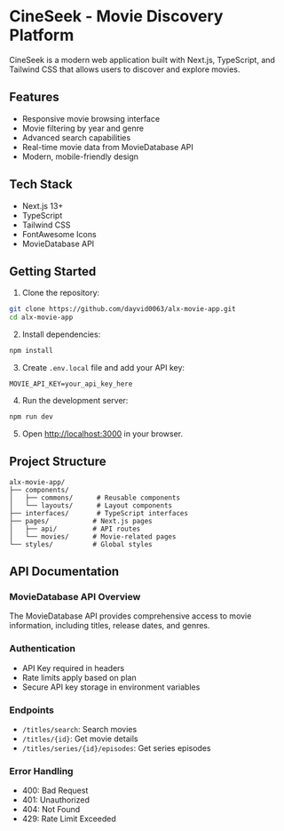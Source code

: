 # CineSeek - Movie Discovery Platform

CineSeek is a modern web application built with Next.js, TypeScript, and Tailwind CSS that allows users to discover and explore movies.

## Features

- Responsive movie browsing interface
- Movie filtering by year and genre
- Advanced search capabilities
- Real-time movie data from MovieDatabase API
- Modern, mobile-friendly design

## Tech Stack

- Next.js 13+
- TypeScript
- Tailwind CSS
- FontAwesome Icons
- MovieDatabase API

## Getting Started

1. Clone the repository:
```bash
git clone https://github.com/dayvid0063/alx-movie-app.git
cd alx-movie-app
```

2. Install dependencies:
```bash
npm install
```

3. Create `.env.local` file and add your API key:
```
MOVIE_API_KEY=your_api_key_here
```

4. Run the development server:
```bash
npm run dev
```

5. Open [http://localhost:3000](http://localhost:3000) in your browser.

## Project Structure

```
alx-movie-app/
├── components/
│   ├── commons/      # Reusable components
│   └── layouts/      # Layout components
├── interfaces/       # TypeScript interfaces
├── pages/           # Next.js pages
│   ├── api/         # API routes
│   └── movies/      # Movie-related pages
└── styles/          # Global styles
```

## API Documentation

### MovieDatabase API Overview
The MovieDatabase API provides comprehensive access to movie information, including titles, release dates, and genres.

### Authentication
- API Key required in headers
- Rate limits apply based on plan
- Secure API key storage in environment variables

### Endpoints
- `/titles/search`: Search movies
- `/titles/{id}`: Get movie details
- `/titles/series/{id}/episodes`: Get series episodes

### Error Handling
- 400: Bad Request
- 401: Unauthorized
- 404: Not Found
- 429: Rate Limit Exceeded

